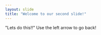 ```yaml
---
layout: slide
title: "Welcome to our second slide!"
---
```

"Lets do this!!"
Use the left arrow to go back!
